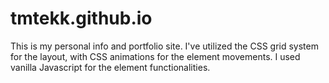 # tmtekk.github.io

This is my personal info and portfolio site.
I've utilized the CSS grid system for the layout, with CSS animations for the element movements. I used vanilla Javascript for the element functionalities.
